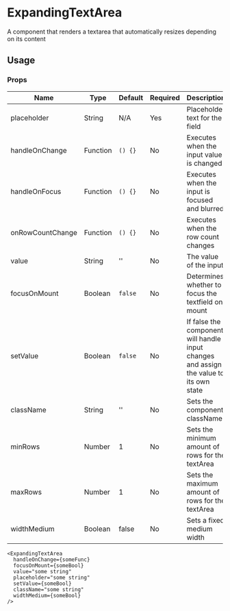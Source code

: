 # ExpandingTextArea
A component that renders a textarea that automatically resizes depending on its content

## Usage

### Props

| Name                | Type          | Default   | Required | Description                                                                            |
| ------------------- |-------------- | --------- | -------- |--------------------------------------------------------------------------------------- |
| placeholder         | String        | N/A       | Yes      | Placeholder text for the field                                                         |
| handleOnChange      | Function      | `() {}`   | No       | Executes when the input value is changed                                               |
| handleOnFocus       | Function      | `() {}`   | No       | Executes when the input is focused and blurred                                         |
| onRowCountChange    | Function      | `() {}`   | No       | Executes when the row count changes                                                    |
| value               | String        | ''        | No       | The value of the input                                                                 |
| focusOnMount        | Boolean       | `false`   | No       | Determines whether to focus the textfield on mount                                     |
| setValue            | Boolean       | `false`   | No       | If false the component will handle input changes and assign the value to its own state |
| className           | String        | ''        | No       | Sets the component className                                                           |
| minRows             | Number        | 1         | No       | Sets the minimum amount of rows for the textArea                                       |
| maxRows             | Number        | 1         | No       | Sets the maximum amount of rows for the textArea                                       |
| widthMedium             | Boolean        | false         | No       | Sets a fixed medium width                                       |

```
<ExpandingTextArea
  handleOnChange={someFunc}
  focusOnMount={someBool}
  value="some string"
  placeholder="some string"
  setValue={someBool}
  className="some string"
  widthMedium={someBool}
/>
```
